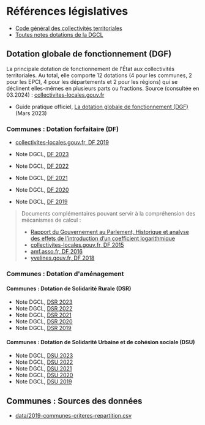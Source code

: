 
# Références législatives

* [Code général des collectivités territoriales](https://www.legifrance.gouv.fr/affichCode.do?cidTexte=LEGITEXT000006070633)
* [Toutes notes dotations de la DGCL](http://www.dotations-dgcl.interieur.gouv.fr/consultation/informations_repartition.php)

## Dotation globale de fonctionnement (DGF)

La principale dotation de fonctionnement de l'État aux collectivités territoriales.
Au total, elle comporte 12 dotations (4 pour les communes, 2 pour les EPCI, 4 pour les départements et 2 pour les régions) qui se déclinent elles-mêmes en plusieurs parts ou fractions. Source (consultée en 03.2024) : [collectivites-locales.gouv.fr](https://www.collectivites-locales.gouv.fr/finances-locales/presentation-de-la-dotation-globale-de-fonctionnement-dgf)

* Guide pratique officiel, [La dotation globale de fonctionnement (DGF)](https://www.collectivites-locales.gouv.fr/files/Finances%20locales/guide_dgf2023%20gouv.pdf) (Mars 2023)

### Communes : Dotation forfaitaire (DF)

* [collectivites-locales.gouv.fr, DF 2019](https://www.collectivites-locales.gouv.fr/files/files/dgcl_v2/FLAE_circulaires_10_fevrier2016/note_dinformation_2019_dfcom_-_vdef2.pdf)

* Note DGCL, [DF 2023](http://www.dotations-dgcl.interieur.gouv.fr/consultation/documentAffichage.php?id=220)
* Note DGCL, [DF 2022](http://www.dotations-dgcl.interieur.gouv.fr/consultation/documentAffichage.php?id=188)
* Note DGCL, [DF 2021](http://www.dotations-dgcl.interieur.gouv.fr/consultation/documentAffichage.php?id=142)
* Note DGCL, [DF 2020](http://www.dotations-dgcl.interieur.gouv.fr/consultation/documentAffichage.php?id=115)
* Note DGCL, [DF 2019](http://www.dotations-dgcl.interieur.gouv.fr/consultation/documentAffichage.php?id=92)

> Documents complémentaires pouvant servir à la compréhension des mécanismes de calcul :
> * [Rapport du Gouvernement au Parlement, Historique et analyse des effets de l’introduction d’un coefficient logarithmique](https://www.banquedesterritoires.fr/sites/default/files/2019-12/Coefficient%20logarithmique%20-%20Rapport%20global%20%282%29.pdf)
> * [collectivites-locales.gouv.fr, DF 2015](https://www.collectivites-locales.gouv.fr/files/files/noteinfo_dotationforfaitairecommunes.pdf)
> * [amf.asso.fr, DF 2016](http://medias.amf.asso.fr/docs/DOCUMENTS/AMF_14463_NOTE.pdf)
> * [yvelines.gouv.fr, DF 2018](http://www.yvelines.gouv.fr/content/download/15362/97278/file/Annexe%20de%20calcul-2018%20Dotation%20forfaitaire.pdf)

### Communes : Dotation d'aménagement

#### Communes : Dotation de Solidarité Rurale (DSR)

* Note DGCL, [DSR 2023](http://www.dotations-dgcl.interieur.gouv.fr/consultation/documentAffichage.php?id=223)
* Note DGCL, [DSR 2022](http://www.dotations-dgcl.interieur.gouv.fr/consultation/documentAffichage.php?id=181)
* Note DGCL, [DSR 2021](http://www.dotations-dgcl.interieur.gouv.fr/consultation/documentAffichage.php?id=145)
* Note DGCL, [DSR 2020](http://www.dotations-dgcl.interieur.gouv.fr/consultation/documentAffichage.php?id=123)
* Note DGCL, [DSR 2019](http://www.dotations-dgcl.interieur.gouv.fr/consultation/documentAffichage.php?id=94)

#### Communes : Dotation de Solidarité Urbaine et de cohésion sociale (DSU)

* Note DGCL, [DSU 2023](http://www.dotations-dgcl.interieur.gouv.fr/consultation/documentAffichage.php?id=222)
* Note DGCL, [DSU 2022](http://www.dotations-dgcl.interieur.gouv.fr/consultation/documentAffichage.php?id=179)
* Note DGCL, [DSU 2021](http://www.dotations-dgcl.interieur.gouv.fr/consultation/documentAffichage.php?id=140)
* Note DGCL, [DSU 2020](http://www.dotations-dgcl.interieur.gouv.fr/consultation/documentAffichage.php?id=120)
* Note DGCL, [DSU 2019](http://www.dotations-dgcl.interieur.gouv.fr/consultation/documentAffichage.php?id=93)

## Communes : Sources des données

* [data/2019-communes-criteres-repartition.csv](https://www.data.gouv.fr/fr/datasets/criteres-de-repartition-des-dotations-versees-par-letat-aux-collectivites-territoriales/)
